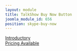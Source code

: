 ```yaml
---
layout: module
title: TalkShow Buy Now Button
joomla_module_id: 656
position: skype-buy-now
---
```

<a href="/products/talkshow#talkshow-purchase">
<div class="marketo-btn marketo-button rounded2 skype-blue-btn"><span style="font-size: 14px;">Introductory</span><br />Pricing Available</div>
</a>

